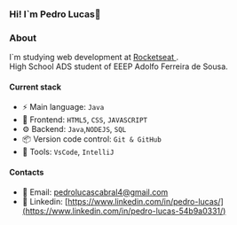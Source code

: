 ### Hi! I`m Pedro Lucas👋

### About
 I`m studying web development at [Rocketseat ](https://www.rocketseat.com.br/). <br>
 High School ADS student of EEEP Adolfo Ferreira de Sousa.

#### Current stack

- ⚡️ Main language: `Java`
- 🎉 Frontend: `HTML5`, `CSS`, `JAVASCRIPT`
- ⚙️ Backend: `Java`,`NODEJS`, `SQL`
- 📦️ Version code control: `Git & GitHub`
- 🔧 Tools: `VsCode`, `IntelliJ`


#### Contacts

- 📩 Email: pedrolucascabral4@gmail.com
- 👤 Linkedin: [https://www.linkedin.com/in/pedro-lucas/](https://www.linkedin.com/in/pedro-lucas-54b9a0331/)
